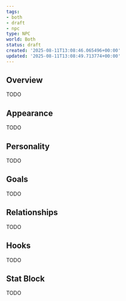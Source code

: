 ```yaml
---
tags:
- both
- draft
- npc
type: NPC
world: Both
status: draft
created: '2025-08-11T13:08:46.065496+00:00'
updated: '2025-08-11T13:08:49.713774+00:00'
---
```



## Overview

TODO
## Appearance

TODO
## Personality

TODO
## Goals

TODO
## Relationships

TODO
## Hooks

TODO
## Stat Block

TODO
